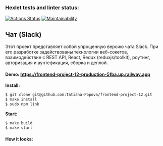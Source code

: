 ### Hexlet tests and linter status:

[![Actions Status](https://github.com/Tatiana-Popova/frontend-project-12/workflows/hexlet-check/badge.svg)](https://github.com/Tatiana-Popova/frontend-project-12/actions)
[![Maintainability](https://api.codeclimate.com/v1/badges/c93fa328b4b0315b916f/maintainability)](https://codeclimate.com/github/Tatiana-Popova/frontend-project-12/maintainability)

## **Чат (Slack)**

Этот проект представляет собой упрощенную версию чата Slack. При его разработке задействованы технологии веб-сокетов, взаимодействие с REST API, React, Redux (reduxjs/toolkit), роутинг, авторизация и аунтефикация, сборка и деплой.

#### Demo: https://frontend-project-12-production-5fba.up.railway.app

**Install:**

```sh
$ git clone git@github.com:Tatiana-Popova/frontend-project-12.git
$ make install
$ sudo npm link
```

**Start:**

```sh
$ make build
$ make start
```

#### How it looks:
